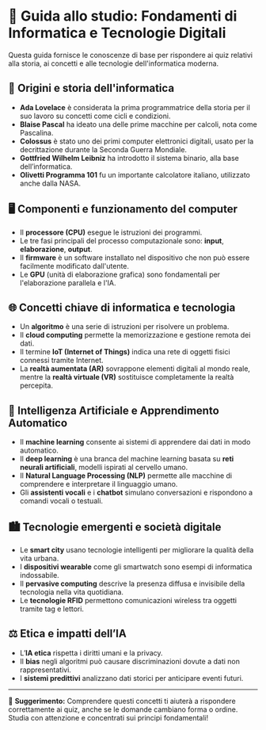 # 📘 Guida allo studio: Fondamenti di Informatica e Tecnologie Digitali

Questa guida fornisce le conoscenze di base per rispondere ai quiz relativi alla storia, ai concetti e alle tecnologie dell'informatica moderna. 

## 🧠 Origini e storia dell'informatica

- **Ada Lovelace** è considerata la prima programmatrice della storia per il suo lavoro su concetti come cicli e condizioni.
- **Blaise Pascal** ha ideato una delle prime macchine per calcoli, nota come Pascalina.
- **Colossus** è stato uno dei primi computer elettronici digitali, usato per la decrittazione durante la Seconda Guerra Mondiale.
- **Gottfried Wilhelm Leibniz** ha introdotto il sistema binario, alla base dell’informatica.
- **Olivetti Programma 101** fu un importante calcolatore italiano, utilizzato anche dalla NASA.

## 🖥️ Componenti e funzionamento del computer

- Il **processore (CPU)** esegue le istruzioni dei programmi.
- Le tre fasi principali del processo computazionale sono: **input**, **elaborazione**, **output**.
- Il **firmware** è un software installato nel dispositivo che non può essere facilmente modificato dall'utente.
- Le **GPU** (unità di elaborazione grafica) sono fondamentali per l'elaborazione parallela e l'IA.

## 🌐 Concetti chiave di informatica e tecnologia

- Un **algoritmo** è una serie di istruzioni per risolvere un problema.
- Il **cloud computing** permette la memorizzazione e gestione remota dei dati.
- Il termine **IoT (Internet of Things)** indica una rete di oggetti fisici connessi tramite Internet.
- La **realtà aumentata (AR)** sovrappone elementi digitali al mondo reale, mentre la **realtà virtuale (VR)** sostituisce completamente la realtà percepita.

## 🤖 Intelligenza Artificiale e Apprendimento Automatico

- Il **machine learning** consente ai sistemi di apprendere dai dati in modo automatico.
- Il **deep learning** è una branca del machine learning basata su **reti neurali artificiali**, modelli ispirati al cervello umano.
- Il **Natural Language Processing (NLP)** permette alle macchine di comprendere e interpretare il linguaggio umano.
- Gli **assistenti vocali** e i **chatbot** simulano conversazioni e rispondono a comandi vocali o testuali.

## 🏙️ Tecnologie emergenti e società digitale

- Le **smart city** usano tecnologie intelligenti per migliorare la qualità della vita urbana.
- I **dispositivi wearable** come gli smartwatch sono esempi di informatica indossabile.
- Il **pervasive computing** descrive la presenza diffusa e invisibile della tecnologia nella vita quotidiana.
- Le **tecnologie RFID** permettono comunicazioni wireless tra oggetti tramite tag e lettori.

## ⚖️ Etica e impatti dell’IA

- L’**IA etica** rispetta i diritti umani e la privacy.
- Il **bias** negli algoritmi può causare discriminazioni dovute a dati non rappresentativi.
- I **sistemi predittivi** analizzano dati storici per anticipare eventi futuri.

---

🎯 **Suggerimento:** Comprendere questi concetti ti aiuterà a rispondere correttamente ai quiz, anche se le domande cambiano forma o ordine. Studia con attenzione e concentrati sui principi fondamentali!

